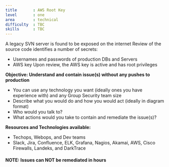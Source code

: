 ```yaml
---
title       : AWS Root Key
level       : one
area        : technical
difficulty  : TBC
skills      : TBC
---
```


A legacy SVN server is found to be exposed on the internet Review of the source code identifies a number of secrets:

- Usernames and passwords of production DBs and Servers
- AWS key Upon review, the AWS key is active and has root privileges

**Objective: Understand and contain issue(s) without any pushes to production**

* You can use any technology you want (ideally ones you have experience with) and any Group Security team size
* Describe what you would do and how you would act (ideally in diagram format)
* Who would you talk to?
* What actions would you take to contain and remediate the issue(s)?

**Resources and Technologies available:**

* Techops, Webops, and Dev teams
* Slack, Jira, Confluence, ELK, Grafana, Nagios, Akamai, AWS, Cisco Firewalls, Landeks, and DarkTrace

#### NOTE: Issues can NOT be remediated in hours
